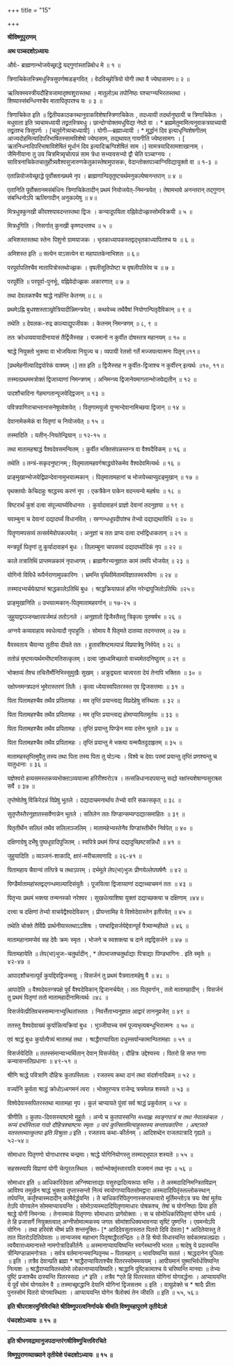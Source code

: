 +++
title = "15"

+++


<div id="pl-74788" claऽऽ="panel-layout">

<div id="pg-74788-0" claऽऽ="panel-grid panel-no-ऽtyle">

<div id="pgc-74788-0-0" claऽऽ="panel-grid-cell" weight="1">

<div id="panel-74788-0-0-0" claऽऽ="ऽo-panel widget widget_ऽow-editor panel-firऽt-child panel-laऽt-child" index="0" data-ऽtyle="{&quot;background_image_attachment&quot;ःfalऽe,&quot;background_diऽplay&quot;ः&quot;tile&quot;}">

<div claऽऽ="ऽo-widget-ऽow-editor ऽo-widget-ऽow-editor-baऽe">

<div claऽऽ="ऽiteorigin-widget-tinymce textwidget">

**श्रीविष्णुपुराणम्**

**अथ पञ्चदशोऽध्यायः**

और्वः- ब्राह्मणान्भोजयेच्छ्राद्धे यद्गुणांस्तान्निबोध मे ॥ १ ॥

त्रिणाचिकेतस्त्रिमधुस्त्रिसुपर्णष्षडङ्गवित् । वेदविच्छ्रोत्रियो योगी तथा वै ज्येष्ठसामगः॥ २ ॥

ऋत्विक्स्वस्त्रीयदौहित्रजामातृश्वशुरास्तथा । मातुलोऽथ तपोनिष्ठः पश्चाग्न्यभिरतस्तथा । शिष्यास्संबन्धिनश्चैव मातापितृपरश्च यः ॥ ३ ॥

 त्रिणाचिकेत इति ॥ द्वितीयकाठकस्थानुवाकविशेषास्त्रिणाचिकेतः , तदध्यायी तदर्थानुष्ठायी च त्रिणाचिकेतः । मधुवाता इति त्र्यचामध्यायी तद्व्रतस्त्रिमधुः। छान्दोग्योक्तमधुविद्या नेष्ठो वा । * ब्रह्ममेतुमामित्यनुवाकत्रयाच्यायी तद्व्रतश्च त्रिसुपर्णः । \[चतुर्वगेंत्र्यचाध्यायी\] । योगी—ब्रह्माध्यायी । * मूर्द्धानं दिव इत्याधृग्विशेषगीतम्
आज्यदोहमित्यादिपरिभाषितस्सामविशेषो ज्येष्ठसाम, तद्यथावत् गायगीति ज्येष्ठसामगः । \[ ऋतनिधनादिपरिभाषाविशेषितं मूर्धानं दिव इत्यादिऋग्विशेषितं साम ।\] सामत्रयादिसामशाखानाम् । जैमिनीयाना तु उय चित्रमित्र्यृचोत्पन्नं साम त्रेधा सभ्यावसभ्यो द्वौ चेति पञ्चाग्नयः । सावित्रनाचिकेतचातुर्होत्र्यवैश्वसुजारुणकेतुकास्तेषामुपासकः, वेदान्तोक्तपञ्चाग्निविद्यायुक्तो वा ॥ १-३ ॥

एतान्नियोजयेच्छ्राद्धे पूर्वोक्तान्प्रथमे नृप । ब्राह्मणान्पितृतुष्ट्यर्थमनुकल्पेष्वनन्तरान् ॥ ४ ॥

 एतानिति पूर्वोक्तानमसंबंधिनः त्रिणाचिकेतादीन् प्रथमं नियोजयेत्-निमन्त्रयेत् । तेषामभावे अनन्तरान् तद्गुणान् संबन्धिनोऽपि ऋत्विगादीन् अनुकल्पेषु ॥ ४॥

मित्रधुक्कुनखी कीवश्श्यावदन्तस्तथा द्विजः । कन्यादूपयिता वह्निवेदोज्झस्सोमविक्रयी ॥ ५ ॥

 मित्रधुगिति । निसर्गात् कुनखी कृष्णदन्तश्च ॥ ५ ॥

अभिशस्तस्तथा स्तेनः पिशुनो ग्रामयाजकः । भृतकाध्यापकस्तद्वद्भृतकाध्यापितश्च यः ॥ ६ ॥

 अमिशस्त इति ॥ सत्येन वाऽसत्येन वा महापातकेनाभिशतः ॥ ६॥

परपूर्वापतिश्चैव मातापित्रोस्तथोज्झकः । वृषलीसूतिपोष्टा च वृषलीपतिरेव च ॥ ७ ॥

 परपूर्वेति ॥ परपूर्वा-पुनर्भूः, वह्निवेदोज्झकः अकारणात् ॥ ७ ॥

 तथा देवलकश्चैव श्राद्धे नार्हन्ति केतनम् ॥ ८ ॥

प्रथमेऽह्नि बुधश्शस्ताञ्छ्रोत्रियादीन्निमन्त्रयेत् । कथयेच्च तथैवैषां नियोगान्पितृदैविकान् ॥ ९ ॥

तथेति ॥ देवलकः-रुद्र काल्याद्युपजीवकः । केतनम् निमन्त्रणम् ॥ ८, ९ ॥

ततः क्रोधव्यवायादीनायासं तैर्द्विजैस्सह । यजमानो न कुर्वीत दोषस्तत्र महानयम् ॥ १० ॥

श्राद्धे नियुक्तो भुक्त्वा वा भोजयित्वा नियुज्य च। व्यपायी रेतसो गर्ते मज्जयत्यात्मनः पितृन्॥११॥

 \[प्रथमेहनीत्यादिद्वयोरेकं वाक्यम् ।\] तत इति ॥ द्विजैस्सह न कुर्वीत-द्विजाश्च न कुर्वीरन् इत्यर्थः ॥१०, ११॥

तस्मात्प्रथममत्रोक्तं द्विजाग्र्याणां निमन्त्रणम् । अनिमन्त्र्य द्विजानेवमागतान्भोजयेद्यतीन् ॥ १२ ॥

 पादशौचादिना गेहमागतान्पूजयेद्द्विजान् ॥ १३ ॥

पवित्रपाणिराचान्तानासनेषूपवेशयेत् । पितृणामयुजो युग्मान्देवानामिच्छया द्विजान् ॥ १४ ॥

 देवानामेकमेकं वा पितृणां च नियोजयेत् ॥ १५ ॥

 तस्मादिति । यतीन्-नियतेन्द्रियान् ॥ १२-१५ ॥

तथा मातामहश्राद्धं वैश्वदेवसमन्वितम् । कुर्वीत भक्तिसंपन्नस्तन्त्र वा वैश्वदैविकम् ॥ १६ ॥

तथेति ॥ तन्त्रं-सकृदनुष्टानम् ; पितृमातामहवर्गश्राद्धयोरेकमेव वैश्वदेवमित्यर्थः ॥ १६ ॥

प्राङ्मुखान्भोजयेद्विप्रान्देवानामुभयात्मकान् । पितृमातामहानां च भोजयेच्चाप्युदङ्मुखान् ॥ १७ ॥

पृथक्तयोः केचिदाहुः श्राद्धस्य करणं नृप । एकत्रैकेन पाकेन वदन्त्यन्ये महर्षयः ॥ १८ ॥

विष्टरार्थं कुशं दत्वा संपूज्यार्घ्यविधानतः । कुर्यादावाहनं प्राज्ञो देवानां तदनुज्ञया ॥ १९ ॥

यवाम्बुना च देवानां दद्यादर्घ्यं विधानवित् । स्रग्गन्धधूपदीपांश्च तेभ्यो दद्याद्यथाविधि ॥ २० ॥

पितॄणामपसव्यं तत्सर्वमेवोपकल्पयेत् । अनुज्ञां च ततः प्राप्य दत्वा दर्भाद्विधाकतान् ॥ २१ ॥

मन्त्रपूर्वं पितृणां तु कुर्यादावाहनं बुधः । तिलाम्बुना चापसव्यं दद्यादर्घ्यादिकं नृप ॥ २२ ॥

काले तत्रातिथिं प्राप्तमन्नकामं नृपाध्वगम् । ब्राह्मणैरभ्यनुज्ञातः कामं तमपि भोजयेत् ॥ २३ ॥

योगिनो विविधै रूपैर्नराणामुपकारिणः । भ्रमन्ति पृथिवीमेतामविज्ञातस्वरूपिणः ॥ २४ ॥

तस्मादभ्यर्चयेत्प्राप्तं श्राद्धकालेऽतिथिं बुधः । श्राद्धक्रियाफलं हन्ति नरेन्द्रापूजितोऽतिथिः ॥२५॥

 प्राङ्मुखानिति ॥ उभयात्मकान्-पितृमातामहवर्गान् ॥ १७-२५ ॥

जुहुयाद्वय्ञ्जनक्षारवर्जमन्नं ततोऽनले । अनुज्ञातो द्विजैस्तैस्तु त्रिकृत्वः पुरुषर्षभ ॥ २६ ॥

अग्नये कव्यवाहाय स्वधेत्यादौ नृपाहुतिः । सोमाय वै पितृमते दातव्या तदनन्तरम् ॥ २७ ॥

वैवस्वताय चैवान्या तुतीया दीयते ततः । हुतावशिष्टमल्पान्नं विप्रपात्रेषु निर्वपेत् ॥ २८ ॥

ततोन्नं मृष्टमत्यर्थमभीष्टमतिसत्कृतम् । दत्वा जुषध्वमिच्छातो वाच्यमेतदनिष्ठुरम् ॥ २९ ॥

भोक्तव्यं तैश्च तचित्तैर्मौनिभिस्सुमुखैः सुखम् । अक्रुद्व्यता चात्वरता देयं तेनापि भक्तितः ॥ ३० ॥

रक्षोघ्नमन्त्रपठनं भूमेरास्तरणं तिलैः । कृत्वा ध्येयास्वपितरस्स्त एव द्विजसत्तमाः ॥ ३१ ॥

पिता पितामहश्चैव तथैव प्रपितामहः । मम तृप्तिं प्रयान्त्वद्य विप्रदेहेषु संस्थिताः ॥ ३२ ॥

पिता पितामहश्चैव तथैव प्रपितामहः । मम तृप्ति प्रयान्त्वद्य होमाप्यायितमूर्तयः ॥ ३३ ॥

पिता पितामहश्चैव तथैव प्रपितामहः । तृप्तिं प्रयान्तु पिण्डेन मया दत्तेन भूतले ॥ ३४ ॥

पिता पितामहश्चैव तथैव प्रपितामहः । तृप्तिं प्रयान्तु मे भक्त्या यन्मयैतदुदाहृतम् ॥ ३५ ॥

मातामहस्तृप्तिमुपैतु तस्य तथा पिता तस्य पिता तु योऽन्यः । विश्वे च देवाः परमां प्रयान्तु तृप्तिं प्रणश्यन्तु च यातुधानाः ॥ ३६ ॥

 यज्ञेश्वरो हव्यसमस्तकव्यभोक्ताऽव्ययात्मा हरिरीश्वरोऽत्र । तत्सन्निधानादपयान्तु सद्यो रक्षांस्यशेषाण्यसुराश्च्स सर्वे ॥ ३७ ॥

तृप्तेष्वेतेषु विकिरेदन्नं विप्रेषु भूतले । दद्यादाचमनार्थाय तेभ्यो वारि सकत्सकृत् ॥ ३८ ॥

सुतृप्तैस्तैरनुज्ञातस्सर्वेणान्नेन भूतले । सतिलेन ततः पिण्डान्सम्यग्दद्यात्समाहितः ॥ ३९ ॥

पितृतीर्थेन सलिलं तथैव सलिलाञ्जलिम् । मातामहेभ्यस्तेनैव पिण्डांस्तीर्थेन निर्वपेत् ॥ ४० ॥

दक्षिणाग्रेषु दर्भेषु पुष्पधूपादिपूजितम् । स्वपित्रे प्रथमं पिण्डं दद्यादुच्छिष्टसन्निधौ ॥ ४१ ॥

 जुहुयादिति ॥ व्यञ्जनं-शाकादि, क्षारं-मरीचलवणादि ॥ २६-४१ ॥

पितामहाय चैवान्यं तत्पित्रे च तथाऽपरम् । दर्भमूले लेप(भा)भुजः प्रीणयेल्लेपघर्षणैः ॥ ४२ ॥

पिण्डैर्मातामहांस्तद्वद्गन्धमाल्यादिसंयुतैः । पूजयित्वा द्विजाग्र्याणां दद्याच्चाचमनं ततः ॥ ४३ ॥

पितृभ्यः प्रथमं भक्त्या तन्मनस्को नरेश्वर । सुखधेत्याशिषा युक्तां दद्याच्छक्त्या च दक्षिणाम् ॥४४॥

दत्त्वा च दक्षिणां तेभ्यो वाचयेद्वैश्वदेविकान् । प्रीयन्तामिह ये विश्वेदेवास्तेन इतीरयेत् ॥ ४५ ॥

तथेति चोक्ते तैर्विप्रैः प्रार्थनीयास्तथाऽऽशिषः । पश्चाद्विसर्जयेद्देवान्पूर्वं पैत्र्यान्महीपते ॥ ४६ ॥

मातामहानामप्येवं सह देवैः क्रमः स्मृतः । भोजने च स्वशक्त्या च दाने तद्वद्विसर्जने ॥ ४७ ॥

 पितामहायेति ॥ लेप(भा)भुजः-चतुर्थादीन् , * लेपभाजश्चतुर्थाद्याः पित्राद्याः पिण्डभागिनः . इति स्मृतेः ॥ ४२-४७ ॥

आपादशौचनात्पूर्वं कुर्याद्देवद्विजन्मसु । विसर्जनं तु प्रथमं पैत्रमातामहेषु वै ॥ ४८ ॥

 आपादेति ॥ वैश्वदेवतन्त्रपक्षे पूर्वं वैश्वदेविकान् द्विजानर्चयेत् । ततः पितृवर्गान् , ततो मातामहादीन् । विसर्जनं तु प्रथमं पितृणां ततो मातामहादीनामित्यर्थः ॥४८ ॥

विसर्जयेत्प्रीतिवचस्सम्मानाभ्युत्थितांस्ततः । निवर्त्तेताभ्यनुज्ञात आद्वारं ताननुव्रजेत् ॥ ४९ ॥

ततस्तु वैश्वदेवाख्यं कुर्यान्नित्यक्रियां बुधः । भुञ्जीयाच्च समं पूज्यभृत्यबन्धुभिरात्मनः ॥ ५० ॥

एवं श्राद्धं बुधः कुर्यात्पैत्र्यं मातामहं तथा । श्राद्धैराप्यायिता दधुस्सर्वान्कामान्पितामहाः ॥ ५१ ॥

 विसर्जयेदिति ॥ ततस्संमान्याभ्यर्थितान् देवान् विसर्जयेत् । दौहित्रः उद्देश्यस्य । पितरो हि सप्त गणाः कन्यासन्ततिप्रधानाः ॥ ४९-५१ ॥

श्रीणि श्राद्धे पवित्राणि दौहित्रः कुतपस्तिलाः । रजतस्य कथा दानं तथा संदर्शनादिकम् ॥ ५२ ॥

वर्ज्यानि कुर्वता श्राद्धं क्रोधोऽध्वगमनं त्वरा । भोक्तुरप्यत्र राजेन्द्र त्रयमेतन्न शस्यते ॥ ५३ ॥

विश्वेदेवास्सपितरस्तथा मातामहा नृप । कुलं चाप्यायते पुंसां सर्व श्राद्धं प्रकुर्वताम् ॥ ५४ ॥

 त्रीणीति ॥ कुतपः-दिवसस्याष्टमो मुहूर्तः । अन्ये च कुतपास्सन्ति *मध्याह्नः स्वङ्गपात्रं च तथा नेपालकंबलः । रूप्यं दर्भास्तिला गावो दौहित्रश्चाष्टमः स्मृतः ॥ पापं कुत्सितमित्याहुस्तस्य सन्तापकारिणः । अष्टावते यतस्तस्मात्कुतपा इति विश्रुताः॥* इति । रजतस्य कथा-कीर्तनम् । आदिशब्देन राजतपात्रादि गृह्यते ॥ ५२-५४॥

सोमाधारः पितृगणो योगाधारश्च चन्द्रमाः। श्राद्धे योगिनियोगस्तु तस्माद्भूपाल शस्यते ॥ ५५ ॥

सहस्रस्यापि विप्राणां योगी चेत्पुरतःस्थितः । सर्वान्भोक्तृंस्तारयति यजमानं तथा नृप ॥ ५६ ॥

 सोमाधार इति ॥ आधिकारिदेवता अग्निष्वात्ताद्याः वसुरुद्रादित्यरूपाः सन्ति । ते अस्मदादिनिमन्त्रितविप्रान् आविश्य तमुखेन श्राद्धं भुक्त्वा तृप्तास्सन्तो नित्यं स्वयोगाप्यायितसोमद्वारा अस्मदादिपितृंस्तल्लोकस्थान् तर्पयन्ति, कर्तृंश्चास्मदादीन् कामैर्वर्द्धयन्ति । ते चाधिकारिपितृगणास्सप्तचत्वारो मूर्तिमन्तोऽत्र त्रयः येषां मूर्तयः तेऽपि योगवलेन सोममाप्याययन्ति । सोमोऽप्यस्मदादिपितृणामाधारः पोषकश्च, तेषां च योगनिष्ठाः प्रिया इति श्राद्धे योगी निमन्त्र्यः । तेनास्माकं पितृगणाः सोमाधाराः प्रागेवोक्ताः । स च सोमोधिकरिपितृणां योगेन धार्यः । ते हि प्रजासर्गे नियुक्तत्वात् अग्नीसोमात्मकस्य जगतः सोमांशाधिक्यभावनया सृष्टिं पुष्णन्ति । एवमन्येऽपि योगिनः । तथा हरिवंशे भीष्मं प्रति शन्तनूक्तिः- \[* आदिदेवसुतास्तात पितरो दिवि देवताः\] * आदितेयास्तु ते तात पितरोऽदितिदेवताः ॥ तान्यजस्व महाभाग पितृश्राद्धैरतन्द्रितः ॥ ते हि श्रेयो विधास्यन्ति सर्वकामफलप्रदाः । त्वयैवाराध्यमानास्ते नामगोत्रादिकीर्तनैः ॥ अस्मानाप्याययिष्यन्ति स्वर्गस्थानपि भारत ॥ श्रादेषु ये प्रदास्यन्ति त्रीन्पिण्डान्नामगोत्रतः । सर्वत्र वर्तमानान्स्वान्पितृनथ – पितामहान् ॥ भावयिष्यन्ति सततं । श्राद्धदानेन पूजिताः ॥ इति । तत्रैव देवान्प्रति ब्रह्मा * श्राद्धैराप्यायिताश्चैव पितरस्सोममव्ययम् । आपीयमानं युष्माभिर्वर्धयिष्यन्ति नित्यशः ॥ श्राद्धैराप्यायितस्सोमो लोकानाप्याययिष्यति। श्राद्धानि पुष्टिकामाश्च ये चरिष्यन्ति मानवाः ॥ तेभ्यः पुष्टिं प्रजाश्चैव दास्यन्ति पितरस्सदा ॥* इति । तत्रैव *एते हि पितरस्तात योगिनां योगवर्द्धनाः । आप्याययन्ति ये पूर्वं सोमं योगवलेन वै ॥ तस्माच्छ्राद्धानि देयानि योगिनां द्विजसत्तम ॥ इति । वायुप्रोक्ते च * श्रादैः प्रीताः पुनस्सोमं पितरो योगमास्थिताः । आप्याययन्ति योगेन त्रैलोक्यं तेन जीवति ॥ इति ॥ ५५, ५६॥

**इति श्रीपराशरमुनिविरचिते श्रीविष्णुपरत्वनिर्णायके श्रीमति विष्णुमहापुराणे तृतीयेऽशे**

**पंचदशोऽध्यायः ॥ १५ ॥**

****

**इति श्रीभगवद्रामानुजपदान्तरंगश्रीविष्णुचित्तविरचिते**

**विष्णुपुराणव्याख्याने तृतीयेशे पंचदशोऽध्यायः ॥ १५ ॥**















